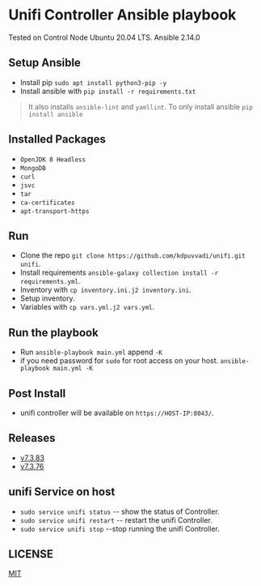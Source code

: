 # Unifi Controller Ansible playbook

Tested on Control Node Ubuntu 20.04 LTS. Ansible 2.14.0

## Setup Ansible

* Install pip `sudo apt install python3-pip -y`
* Install ansible with `pip install -r requirements.txt`

> It also installs `ansible-lint` and `yamllint`. To only install ansible `pip install ansible`

## Installed Packages

* `OpenJDK 8 Headless`
* `MongoDB`
* `curl`
* `jsvc`
* `tar`
* `ca-certificates`
* `apt-transport-https`

## Run

* Clone the repo `git clone https://github.com/kdpuvvadi/unifi.git unifi`.
* Install requirements `ansible-galaxy collection install -r requirements.yml`.
* Inventory with `cp inventory.ini.j2 inventory.ini`.
* Setup inventory.
* Variables with `cp vars.yml.j2 vars.yml`.

## Run the playbook

* Run `ansible-playbook main.yml` append `-K`
* if you need password for `sudo` for root access on your host. `ansible-playbook main.yml -K`

## Post Install

* unifi controller will be available on `https://HOST-IP:8043/`.

## Releases

* [v7.3.83](../../releases/v7.3.83)
* [v7.3.76](../../releases/v7.3.76)

## unifi Service on host

* `sudo service unifi status`     -- show the status of Controller.
* `sudo service unifi restart`     -- restart the unifi Controller.
* `sudo service unifi stop`     --stop running the unifi Controller.

## LICENSE

[MIT](./LICENSE)
